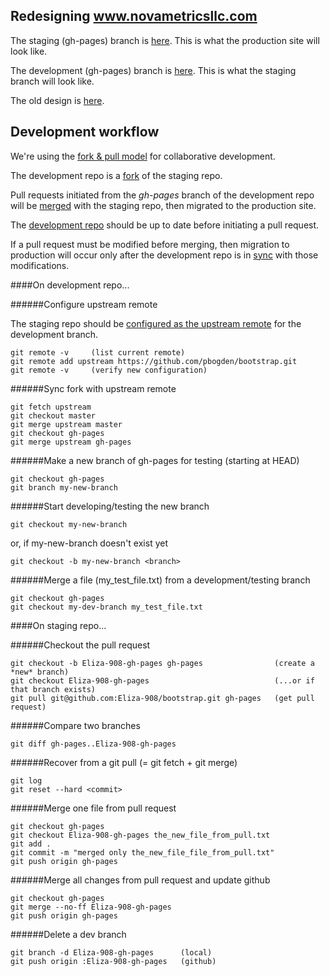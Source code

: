 
## Redesigning www.novametricsllc.com

The staging (gh-pages) branch is <a href="http://pbogden.github.io/bootstrap">here</a>.  This is what the production site will look like.

The development (gh-pages) branch is <a href="http://eliza-908.github.io/bootstrap">here</a>.  This is what the staging branch will look like.

The old design is <a href="http://pbogden.github.io/bootstrap/oldesign.html">here</a>.

## Development workflow

We're using the <a href="https://help.github.com/articles/using-pull-requests">fork & pull model</a>
for collaborative development.

The development repo is a <a href="https://help.github.com/articles/fork-a-repo">fork</a> of the staging repo.

Pull requests initiated from the *gh-pages* branch of the development repo will be
<a href="https://help.github.com/articles/merging-a-pull-request">merged</a> with the staging repo,
then migrated to the production site.

The <a href="https://github.com/eliza-908/bootstrap">development repo</a> should be up to date 
before initiating a pull request.

If a pull request must be modified before merging, then migration to production will occur only after
the development repo is in <a href="https://help.github.com/articles/syncing-a-fork">sync</a>
with those modifications.

####On development repo...

######Configure upstream remote

The staging repo should be <a href="https://help.github.com/articles/configuring-a-remote-for-a-fork">
configured as the upstream remote</a> for the development branch. 

    git remote -v     (list current remote)
    git remote add upstream https://github.com/pbogden/bootstrap.git
    git remote -v     (verify new configuration)

######Sync fork with upstream remote

    git fetch upstream
    git checkout master
    git merge upstream master
    git checkout gh-pages
    git merge upstream gh-pages

######Make a new branch of gh-pages for testing (starting at HEAD)

    git checkout gh-pages
    git branch my-new-branch

######Start developing/testing the new branch

    git checkout my-new-branch

or, if my-new-branch doesn't exist yet

    git checkout -b my-new-branch <branch>
 
######Merge a file (my_test_file.txt) from a development/testing branch 

    git checkout gh-pages
    git checkout my-dev-branch my_test_file.txt

####On staging repo...

######Checkout the pull request

    git checkout -b Eliza-908-gh-pages gh-pages                (create a *new* branch)
    git checkout Eliza-908-gh-pages                            (...or if that branch exists)
    git pull git@github.com:Eliza-908/bootstrap.git gh-pages   (get pull request)

######Compare two branches

    git diff gh-pages..Eliza-908-gh-pages

######Recover from a git pull (= git fetch + git merge)

    git log
    git reset --hard <commit>

######Merge one file from pull request

    git checkout gh-pages
    git checkout Eliza-908-gh-pages the_new_file_from_pull.txt
    git add .
    git commit -m "merged only the_new_file_file_from_pull.txt"
    git push origin gh-pages

######Merge all changes from pull request and update github

    git checkout gh-pages
    git merge --no-ff Eliza-908-gh-pages
    git push origin gh-pages

######Delete a dev branch

    git branch -d Eliza-908-gh-pages      (local)
    git push origin :Eliza-908-gh-pages   (github) 
